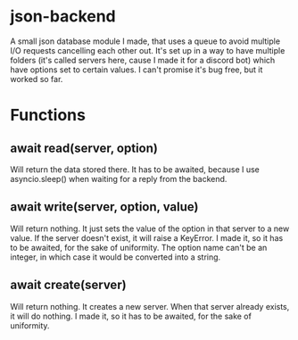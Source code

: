 # json-backend
A small json database module I made, that uses a queue to avoid multiple I/O requests cancelling each other out.
It's set up in a way to have multiple folders (it's called servers here, cause I made it for a discord bot) which have options set to certain values. 
I can't promise it's bug free, but it worked so far.

# Functions
## await read(server, option)
Will return the data stored there.
It has to be awaited, because I use asyncio.sleep() when waiting for a reply from the backend.

## await write(server, option, value)
Will return nothing. It just sets the value of the option in that server to a new value. If the server doesn't exist, it will raise a KeyError. 
I made it, so it has to be awaited, for the sake of uniformity.
The option name can't be an integer, in which case it would be converted into a string.

## await create(server)
Will return nothing. It creates a new server. When that server already exists, it will do nothing.
I made it, so it has to be awaited, for the sake of uniformity.
